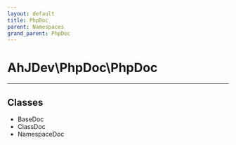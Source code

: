 ```yaml
---
layout: default
title: PhpDoc
parent: Namespaces
grand_parent: PhpDoc
---
```

<h1>AhJDev\PhpDoc\PhpDoc</h1>
<hr>
<div class="context"><h2>Classes</h2><ul><li>BaseDoc</li><li>ClassDoc</li><li>NamespaceDoc</li></ul></div>
